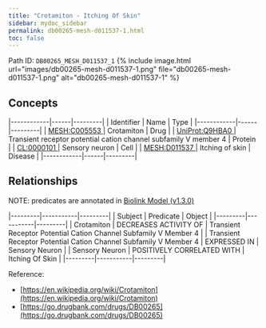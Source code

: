 ```yaml
---
title: "Crotamiton - Itching Of Skin"
sidebar: mydoc_sidebar
permalink: db00265-mesh-d011537-1.html
toc: false 
---
```



Path ID: `DB00265_MESH_D011537_1`
{% include image.html url="images/db00265-mesh-d011537-1.png" file="db00265-mesh-d011537-1.png" alt="db00265-mesh-d011537-1" %}

## Concepts

|------------|------|---------|
| Identifier | Name | Type    |
|------------|------|---------|
| <a href="https://identifiers.org/MESH:C005553">MESH:C005553 </a> | Crotamiton | Drug |
| <a href="https://identifiers.org/UniProt:Q9HBA0">UniProt:Q9HBA0 </a> | Transient receptor potential cation channel subfamily V member 4 | Protein |
| <a href="https://identifiers.org/CL:0000101">CL:0000101 </a> | Sensory neuron | Cell |
| <a href="https://identifiers.org/MESH:D011537">MESH:D011537 </a> | Itching of skin | Disease |
|------------|------|---------|

## Relationships


NOTE: predicates are annotated in <a href="https://github.com/biolink/biolink-model/releases/tag/v1.3.0">Biolink Model (v1.3.0)</a>

|---------|-----------|---------|
| Subject | Predicate | Object  |
|---------|-----------|---------|
| Crotamiton | DECREASES ACTIVITY OF | Transient Receptor Potential Cation Channel Subfamily V Member 4 |
| Transient Receptor Potential Cation Channel Subfamily V Member 4 | EXPRESSED IN | Sensory Neuron |
| Sensory Neuron | POSITIVELY CORRELATED WITH | Itching Of Skin |
|---------|-----------|---------|

Reference: 
  - [https://en.wikipedia.org/wiki/Crotamiton](https://en.wikipedia.org/wiki/Crotamiton)
  - [https://go.drugbank.com/drugs/DB00265](https://go.drugbank.com/drugs/DB00265)
